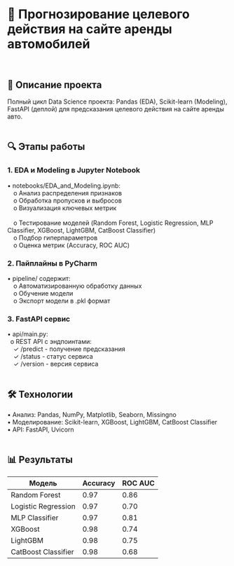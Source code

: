 # 🚗 Прогнозирование целевого действия на сайте аренды автомобилей<br/><br/>
## 📌 Описание проекта<br/>
Полный цикл Data Science проекта: Pandas (EDA), Scikit-learn (Modeling), FastAPI (деплой) для предсказания целевого действия на сайте аренды авто.<br/><br/>
## 🔍 Этапы работы<br/>
### 1. EDA и Modeling в Jupyter Notebook<br/>
•	notebooks/EDA_and_Modeling.ipynb:<br/>
&emsp;o	Анализ распределения признаков<br/>
&emsp;o	Обработка пропусков и выбросов<br/>
&emsp;o	Визуализация ключевых метрик<br/>  
&emsp;o	Тестирование моделей (Random Forest, Logistic Regression, MLP Classifier, XGBoost, LightGBM, CatBoost Classifier)<br/> 
&emsp;o	Подбор гиперпараметров<br/> 
&emsp;o	Оценка метрик (Accuracy, ROC AUC)<br/>
### 2. Пайплайны в PyCharm<br/>
•	pipeline/ содержит:<br/>
&emsp;o	Автоматизированную обработку данных<br/> 
&emsp;o	Обучение модели<br/> 
&emsp;o	Экспорт модели в .pkl формат<br/>
### 3. FastAPI сервис<br/>
•	api/main.py:<br/>
&ensp;o	REST API с эндпоинтами:<br/>
&emsp;✓	/predict - получение предсказания<br/>
&emsp;✓	/status - статус сервиса<br/>
&emsp;✓	/version - версия сервиса<br/><br/>
## 🛠 Технологии<br/>
•	Анализ: Pandas, NumPy, Matplotlib, Seaborn, Missingno<br/>
•	Моделирование: Scikit-learn, XGBoost, LightGBM, CatBoost Classifier<br/>
•	API: FastAPI, Uvicorn<br/><br/>
## 📊 Результаты<br/>
|   Модель           |	Accuracy	| ROC AUC     |
|--------------------|------------|------------|
|Random Forest     	|   0.97    |  0.86       |
|Logistic Regression	|   0.97    |	 0.70      |
|MLP Classifier      |   0.97    |  0.81       |
|XGBoost             |   0.98    |  0.74       |
|LightGBM            |   0.98    |  0.75       |
|CatBoost Classifier |   0.98    |  0.68       |

